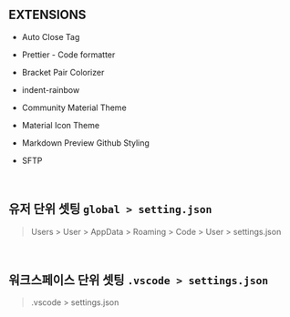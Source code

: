 ## EXTENSIONS

-   Auto Close Tag

-   Prettier - Code formatter

-   Bracket Pair Colorizer

-   indent-rainbow

-   Community Material Theme

-   Material Icon Theme

-   Markdown Preview Github Styling

-   SFTP

<br />

## 유저 단위 셋팅 `global > setting.json`

> Users > User > AppData > Roaming > Code > User > settings.json

<br />

## 워크스페이스 단위 셋팅 `.vscode > settings.json`

> .vscode > settings.json
